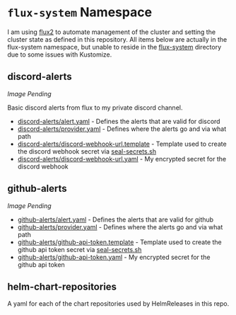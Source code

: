 # `flux-system` Namespace

I am using [flux2](https://github.com/fluxcd/flux2) to automate management of the cluster and setting the cluster state as defined in this repository. All items below are actually in the flux-system namespace, but unable to reside in the [flux-system](/flux-system) directory due to some issues with Kustomize.

## discord-alerts

_Image Pending_

Basic discord alerts from flux to my private discord channel.

  * [discord-alerts/alert.yaml](discord-alerts/alert.yaml) - Defines the alerts that are valid for discord
  * [discord-alerts/provider.yaml](discord-alerts/provider.yaml) - Defines where the alerts go and via what path
  * [discord-alerts/discord-webhook-url.template](discord-alerts/discord-webhook-url.template) - Template used to create the discord webhook secret via [seal-secrets.sh](/setup/seal-secrets.sh)
  * [discord-alerts/discord-webhook-url.yaml](discord-alerts/discord-webhook-url.yaml) - My encrypted secret for the discord webhook

## github-alerts

_Image Pending_

  * [github-alerts/alert.yaml](github-alerts/alert.yaml) - Defines the alerts that are valid for github
  * [github-alerts/provider.yaml](github-alerts/provider.yaml) - Defines where the alerts go and via what path
  * [github-alerts/github-api-token.template](github-alerts/github-api-token.template) - Template used to create the github api token secret via [seal-secrets.sh](/setup/seal-secrets.sh)
  * [github-alerts/github-api-token.yaml](github-alerts/github-api-token.yaml) - My encrypted secret for the github api token


## helm-chart-repositories

A yaml for each of the chart repositories used by HelmReleases in this repo.